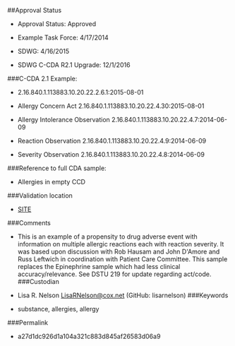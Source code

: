 ##Approval Status 

* Approval Status: Approved
* Example Task Force: 4/17/2014

* SDWG: 4/16/2015

* SDWG C-CDA R2.1 Upgrade: 12/1/2016    

###C-CDA 2.1 Example: 

* 2.16.840.1.113883.10.20.22.2.6.1:2015-08-01

* Allergy Concern Act 2.16.840.1.113883.10.20.22.4.30:2015-08-01

* Allergy Intolerance Observation 2.16.840.1.113883.10.20.22.4.7:2014-06-09
* Reaction Observation 2.16.840.1.113883.10.20.22.4.9:2014-06-09
* Severity Observation 2.16.840.1.113883.10.20.22.4.8:2014-06-09

###Reference to full CDA sample:
* Allergies in empty CCD


###Validation location

* [SITE](https://sitenv.org/c-cda-validator)


###Comments

* This is an example of a propensity to drug adverse event with information on multiple allergic reactions each with reaction severity. It was based upon discussion with Rob Hausam and John D'Amore and Russ Leftwich in coordination with Patient Care Committee. This sample replaces the Epinephrine sample which had less clinical accuracy/relevance. See DSTU 219 for update regarding act/code.
###Custodian

* Lisa R. Nelson LisaRNelson@cox.net (GitHub: lisarnelson)
###Keywords

* substance, allergies, allergy


###Permalink 

* a27d1dc926d1a104a321c883d845af26583d06a9